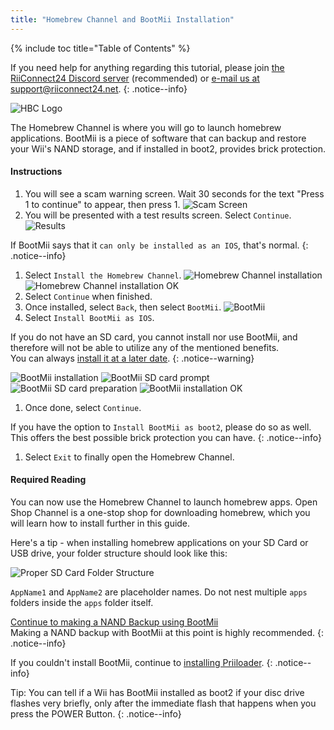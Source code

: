 ```yaml
---
title: "Homebrew Channel and BootMii Installation"
---
```


{% include toc title="Table of Contents" %}

If you need help for anything regarding this tutorial, please join [the RiiConnect24 Discord server](https://discord.gg/rc24) (recommended) or [e-mail us at support@riiconnect24.net](mailto:support@riiconnect24.net).
{: .notice--info}

![HBC Logo](/images/hbc.png)

The Homebrew Channel is where you will go to launch homebrew applications.
BootMii is a piece of software that can backup and restore your Wii's NAND storage, and if installed in boot2, provides brick protection.

#### Instructions

1. You will see a scam warning screen. Wait 30 seconds for the text "Press 1 to continue" to appear, then press 1.
![Scam Screen](/images/hackmii/scam.png)
1. You will be presented with a test results screen. Select `Continue`.
![Results](/images/hackmii/test_results.png)

If BootMii says that it `can only be installed as an IOS`, that's normal.
{: .notice--info}

1. Select `Install the Homebrew Channel`.
![Homebrew Channel installation](/images/hackmii/hbc_install.png)
![Homebrew Channel installation OK](/images/hackmii/hbc_install_ok.png)
1. Select `Continue` when finished.
1. Once installed, select `Back`, then select `BootMii`.
![BootMii](/images/hackmii/bootmii_install.png)
1. Select `Install BootMii as IOS`.

If you do not have an SD card, you cannot install nor use BootMii, and therefore will not be able to utilize any of the mentioned benefits. <br>
You can always [install it at a later date](hackmii).
{: .notice--warning}

![BootMii installation](/images/hackmii/bootmii_install1.png)
![BootMii SD card prompt](/images/hackmii/bootmii_install2.png)
![BootMii SD card preparation](/images/hackmii/bootmii_install3.png)
![BootMii installation OK](/images/hackmii/bootmii_install_ok.png)
1. Once done, select `Continue`.

If you have the option to `Install BootMii as boot2`, please do so as well. This offers the best possible brick protection you can have.
{: .notice--info}

1. Select `Exit` to finally open the Homebrew Channel.


#### Required Reading

You can now use the Homebrew Channel to launch homebrew apps. Open Shop Channel is a one-stop shop for downloading homebrew, which you will learn how to install further in this guide.

Here's a tip - when installing homebrew applications on your SD Card or USB drive, your folder structure should look like this:

![Proper SD Card Folder Structure](images/Wii/FolderStructure.png)

`AppName1` and `AppName2` are placeholder names. Do not nest multiple `apps` folders inside the `apps` folder itself.

[Continue to making a NAND Backup using BootMii](bootmii)<br>
Making a NAND backup with BootMii at this point is highly recommended.
{: .notice--info}

If you couldn't install BootMii, continue to [installing Priiloader](priiloader).
{: .notice--info}

Tip: You can tell if a Wii has BootMii installed as boot2 if your disc drive flashes very briefly, only after the immediate flash that happens when you press the POWER Button.
{: .notice--info}

